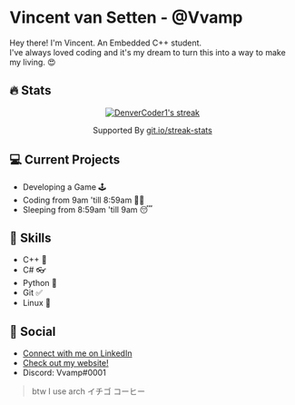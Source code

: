 # Vincent van Setten - @Vvamp
Hey there! I'm Vincent. An Embedded C++ student.  
I've always loved coding and it's my dream to turn this into a way to make my living. 😍  

## 🔥 Stats 
<p align="center">
  <a href="https://github.com/DenverCoder1/github-readme-streak-stats">
    <img title="Vvamp's Stats" alt="DenverCoder1's streak" src="https://github-readme-streak-stats.herokuapp.com?user=Vvamp&theme=dark&date_format=j%2Fn%5B%2FY%5D)"/>
  </a>
  <p align="center">Supported By <a href="https://git.io/streak-stats">git.io/streak-stats</a></p>
</p>

## 💻 Current Projects
- Developing a Game 🕹️
- Coding from 9am 'till 8:59am 🐱‍💻
- Sleeping from 8:59am 'till 9am 😴

## 💪 Skills
- C++ 💜
- C# 👓
- Python 🐍
- Git ✅
- Linux 🐧

## 💬 Social

 - [Connect with me on LinkedIn](https://linkedin.com/in/vincentvansetten)
 - [Check out my website!](https://vincentvansetten.com)
 - Discord: Vvamp#0001

  <!-- I love caro -->
    
      
        
          
            
              
                
> btw I use arch 
イチゴ  コーヒー
<!--



Here are some ideas to get you started:

- 🔭 I’m currently working on ...
- 🌱 I’m currently learning ...
- 👯 I’m looking to collaborate on ...
- 🤔 I’m looking for help with ...
- 💬 Ask me about ...
- 📫 How to reach me: ...
- 😄 Pronouns: ...
- ⚡ Fun fact: ...
-->
